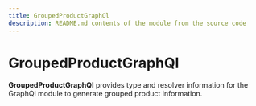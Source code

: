 ```yaml
---
title: GroupedProductGraphQl
description: README.md contents of the module from the source code
---
```


# GroupedProductGraphQl

**GroupedProductGraphQl** provides type and resolver information for the GraphQl module
to generate grouped product information.

